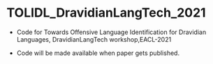 # TOLIDL_DravidianLangTech_2021
* Code for Towards Offensive Language Identification for Dravidian Languages, DravidianLangTech workshop,EACL-2021

* Code will be made available when paper gets published.
